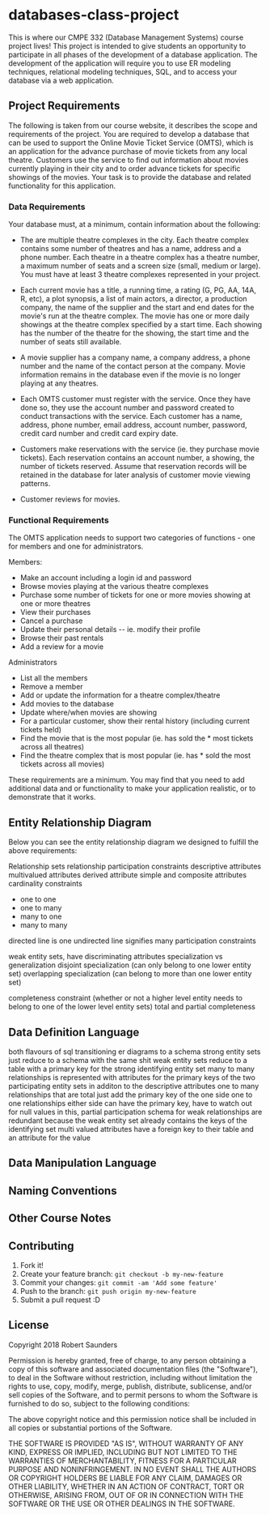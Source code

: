 # databases-class-project

This is where our CMPE 332 (Database Management Systems) course project lives! This project is intended to give students an opportunity to participate in all phases of the development of a database application. The development of the application will require you to use ER modeling techniques, relational modeling techniques, SQL, and to access your database via a web application.

## Project Requirements

The following is taken from our course website, it describes the scope and requirements of the project. You are required to develop a database that can be used to support the Online Movie Ticket Service (OMTS), which is an application for the advance purchase of movie tickets from any local theatre. Customers use the service to find out information about movies currently playing in their city and to order advance tickets for specific showings of the movies.  Your task is to provide the database and related functionality for this application.

### Data Requirements

Your database must, at a minimum, contain information about the following:

* The are multiple theatre complexes in the city. Each theatre complex contains some number of theatres and has a name, address and a phone number. Each theatre in a theatre complex has a theatre number, a maximum number of seats and a screen size (small, medium or large).  You must have at least 3 theatre complexes represented in your project.

* Each current movie has a title, a running time, a rating (G, PG, AA, 14A, R, etc), a plot synopsis, a list of main actors, a director, a production company, the name of the supplier and the start and end dates for the movie's run at the theatre complex. The movie has one or more daily showings at the theatre complex specified by a start time. Each showing has the number of the theatre for the showing, the start time and the number of seats still available.

* A movie supplier has a company name, a company address, a phone number and the name of the contact person at the company.
Movie information remains in the database even if the movie is no longer playing at any theatres.

* Each OMTS customer must register with the service.  Once they have done so, they use the account number and password created to conduct transactions with the service. Each customer has a name, address, phone number, email address, account number, password, credit card number and credit card expiry date.

* Customers make reservations with the service (ie. they purchase movie tickets).   Each reservation contains an account number, a showing, the number of tickets reserved. Assume that reservation records will be retained in the database for later analysis of customer movie viewing patterns.

* Customer reviews for movies.

### Functional Requirements

The OMTS application needs to support two categories of functions - one for members and one for administrators.

Members:

* Make an account including a login id and password
* Browse movies playing at the various theatre complexes
* Purchase some number of tickets for one or more movies showing at one or more theatres
* View their purchases
* Cancel a purchase
* Update their personal details -- ie. modify their profile
* Browse their past rentals
* Add a review for a movie

Administrators

* List all the members
* Remove a member
* Add or update the information for a theatre complex/theatre
* Add movies to the database
* Update where/when movies are showing
* For a particular customer, show their rental history (including current tickets held)
* Find the movie that is the most popular (ie. has sold the * most tickets across all theatres)
* Find the theatre complex that is most popular (ie. has * sold the most tickets across all movies)

These requirements are a minimum.  You may find that you need to add additional data and or functionality to make your application realistic, or to demonstrate that it works.

## Entity Relationship Diagram

Below you can see the entity relationship diagram we designed to fulfill the above requirements:

Relationship sets
relationship participation constraints
descriptive attributes
multivalued attributes
derived attribute
simple and composite attributes
cardinality constraints
- one to one
- one to many
- many to one
- many to many

directed line is one
undirected line signifies many
participation constraints

weak entity sets, have discriminating attributes
specialization vs generalization
disjoint specialization (can only belong to one lower entity set)
overlapping specialization (can belong to more than one lower entity set)

completeness constraint (whether or not a higher level entity needs to belong to one of the lower level entity sets)
total and partial completeness

## Data Definition Language

both flavours of sql
transitioning er diagrams to a schema
strong entity sets just reduce to a schema with the same shit
weak entity sets reduce to a table with a primary key for the strong identifying entity set
many to many relationships is represented with attributes for the primary keys of the two participating entity sets in additon to the descriptive attributes
one to many relationships that are total just add the primary key of the one side
one to one relationships either side can have the primary key, have to watch out for null values in this, partial participation
schema for weak relationships are redundant because the weak entity set already contains the keys of the identifying set
multi valued attributes have a foreign key to their table and an attribute for the value

## Data Manipulation Language

## Naming Conventions


## Other Course Notes

## Contributing

1. Fork it!
2. Create your feature branch: `git checkout -b my-new-feature`
3. Commit your changes: `git commit -am 'Add some feature'`
4. Push to the branch: `git push origin my-new-feature`
5. Submit a pull request :D

## License

Copyright 2018 Robert Saunders

Permission is hereby granted, free of charge, to any person obtaining a copy of this software and associated documentation files (the "Software"), to deal in the Software without restriction, including without limitation the rights to use, copy, modify, merge, publish, distribute, sublicense, and/or sell copies of the Software, and to permit persons to whom the Software is furnished to do so, subject to the following conditions:

The above copyright notice and this permission notice shall be included in all copies or substantial portions of the Software.

THE SOFTWARE IS PROVIDED "AS IS", WITHOUT WARRANTY OF ANY KIND, EXPRESS OR IMPLIED, INCLUDING BUT NOT LIMITED TO THE WARRANTIES OF MERCHANTABILITY, FITNESS FOR A PARTICULAR PURPOSE AND NONINFRINGEMENT. IN NO EVENT SHALL THE AUTHORS OR COPYRIGHT HOLDERS BE LIABLE FOR ANY CLAIM, DAMAGES OR OTHER LIABILITY, WHETHER IN AN ACTION OF CONTRACT, TORT OR OTHERWISE, ARISING FROM, OUT OF OR IN CONNECTION WITH THE SOFTWARE OR THE USE OR OTHER DEALINGS IN THE SOFTWARE.
